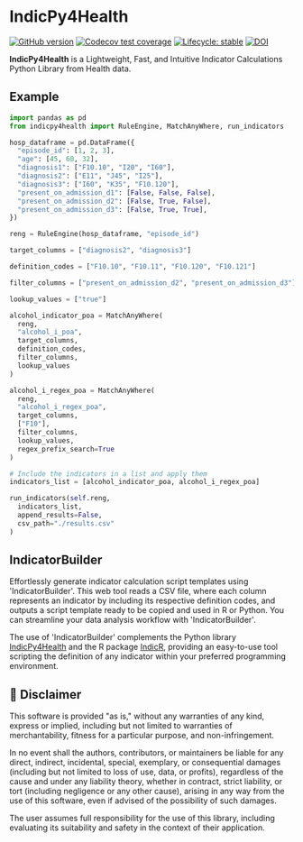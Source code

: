 # IndicPy4Health

<!-- [![CRAN
status](https://www.r-pkg.org/badges/version/)](https://CRAN.R-project.org/package="package"/)-->
[![GitHub
version](https://img.shields.io/badge/GitHub-0.1.2-blue)](https://github.com/cienciadedatosysalud/IndicPy4Health)
[![Codecov test coverage](https://codecov.io/gh/cienciadedatosysalud/IndicPy4Health/graph/badge.svg)](https://app.codecov.io/gh/cienciadedatosysalud/IndicPy4Health)
[![Lifecycle:
stable](https://lifecycle.r-lib.org/articles/figures/lifecycle-stable.svg)](https://lifecycle.r-lib.org/articles/stages.html#stable/)
[![DOI](https://zenodo.org/badge/974787529.svg)](https://doi.org/10.5281/zenodo.15343177)

<!-- badges: end -->

**IndicPy4Health** is a Lightweight, Fast, and Intuitive Indicator Calculations Python Library from Health data.


## Example

``` py
import pandas as pd
from indicpy4health import RuleEngine, MatchAnyWhere, run_indicators

hosp_dataframe = pd.DataFrame({
  "episode_id": [1, 2, 3],
  "age": [45, 60, 32],
  "diagnosis1": ["F10.10", "I20", "I60"],
  "diagnosis2": ["E11", "J45", "I25"],
  "diagnosis3": ["I60", "K35", "F10.120"],
  "present_on_admission_d1": [False, False, False],
  "present_on_admission_d2": [False, True, False],
  "present_on_admission_d3": [False, True, True],
})

reng = RuleEngine(hosp_dataframe, "episode_id")

target_columns = ["diagnosis2", "diagnosis3"]

definition_codes = ["F10.10", "F10.11", "F10.120", "F10.121"]

filter_columns = ["present_on_admission_d2", "present_on_admission_d3"]

lookup_values = ["true"]

alcohol_indicator_poa = MatchAnyWhere(
  reng,
  "alcohol_i_poa",
  target_columns,
  definition_codes,
  filter_columns,
  lookup_values
)

alcohol_i_regex_poa = MatchAnyWhere(
  reng,
  "alcohol_i_regex_poa",
  target_columns,
  ["F10"],
  filter_columns,
  lookup_values,
  regex_prefix_search=True
)

# Include the indicators in a list and apply them
indicators_list = [alcohol_indicator_poa, alcohol_i_regex_poa]

run_indicators(self.reng,
  indicators_list,
  append_results=False,
  csv_path="./results.csv"
)

```

## IndicatorBuilder

Effortlessly generate indicator calculation script templates using 'IndicatorBuilder'. This web tool reads a CSV file, where each column represents an indicator by including its respective definition codes, and outputs a script template ready to be copied and used in R or Python. You can streamline your data analysis workflow with 'IndicatorBuilder'.
 
The use of 'IndicatorBuilder' complements the Python library [IndicPy4Health](https://cienciadedatosysalud.github.io/IndicPy4Health/#) and the R package [IndicR](https://cienciadedatosysalud.github.io/IndicR/), providing an easy-to-use tool scripting the definition of any indicator within your preferred programming environment.



## 📜 Disclaimer

This software is provided "as is," without any warranties of any kind, express or implied, including but not limited to warranties of merchantability, fitness for a particular purpose, and non-infringement.

In no event shall the authors, contributors, or maintainers be liable for any direct, indirect, incidental, special, exemplary, or consequential damages (including but not limited to loss of use, data, or profits), regardless of the cause and under any liability theory, whether in contract, strict liability, or tort (including negligence or any other cause), arising in any way from the use of this software, even if advised of the possibility of such damages.

The user assumes full responsibility for the use of this library, including evaluating its suitability and safety in the context of their application.
